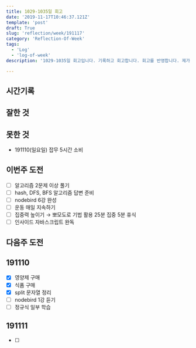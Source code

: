 ```yaml
---
title: 1029-1035일 회고
date: '2019-11-17T10:46:37.121Z'
template: 'post'
draft: True
slug: 'reflection/week/191117'
category: 'Reflection-Of-Week'
tags:
  - 'Log'
  - 'log-of-week'
description: '1029-1035일 회고입니다. 기록하고 회고합니다. 회고를 반영합니다. 제가 자라는 방식입니다.'

---
```


## 시간기록 



## 잘한 것



## 못한 것

- 191110(일요일) 잡무 5시간 소비 

## 이번주 도전

- [ ] 알고리즘 2문제 이상 풀기 
- [ ] hash, DFS, BFS 알고리즘 답변 준비
- [ ] nodebird 6강 완성 
- [ ] 운동 매일 지속하기
- [ ] 집중력 높이기 &rarr; 뽀모도로 기법 활용 25분 집중 5분 휴식
- [ ] 인사이드 자바스크립트 완독 

## 다음주 도전

## 191110

- [x] 영양제 구매 
- [x] 식품 구매
- [x] split 문자열 정리 
- [ ] nodebird 1강 듣기 
- [ ] 정규식 일부 학습 

## 191111

- [ ] 

